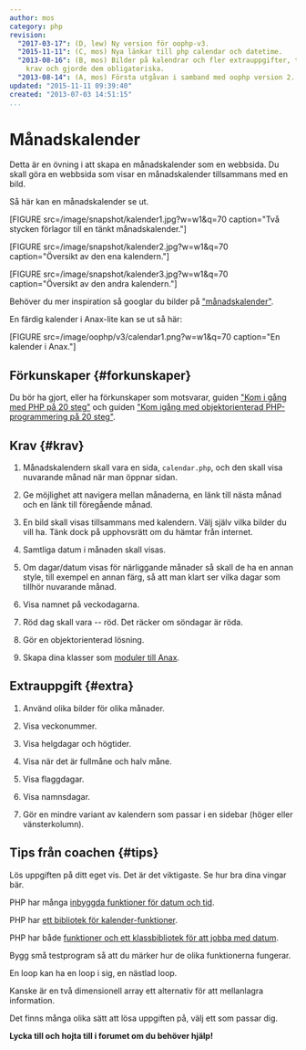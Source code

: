 ```yaml
---
author: mos
category: php
revision:
  "2017-03-17": (D, lew) Ny version för oophp-v3.
  "2015-11-11": (C, mos) Nya länkar till php calendar och datetime.
  "2013-08-16": (B, mos) Bilder på kalendrar och fler extrauppgifter, tog bort valbara
    krav och gjorde dem obligatoriska.
  "2013-08-14": (A, mos) Första utgåvan i samband med oophp version 2.
updated: "2015-11-11 09:39:40"
created: "2013-07-03 14:51:15"
...
```

Månadskalender
==================================

Detta är en övning i att skapa en månadskalender som en webbsida. Du skall göra en webbsida som visar en månadskalender tillsammans med en bild. 

<!--more-->

Så här kan en månadskalender se ut.

[FIGURE src=/image/snapshot/kalender1.jpg?w=w1&q=70 caption="Två stycken förlagor till en tänkt månadskalender."]

[FIGURE src=/image/snapshot/kalender2.jpg?w=w1&q=70 caption="Översikt av den ena kalendern."]

[FIGURE src=/image/snapshot/kalender3.jpg?w=w1&q=70 caption="Översikt av den andra kalendern."]

Behöver du mer inspiration så googlar du bilder på ["månadskalender"](https://www.google.se/search?q=m%C3%A5nadskalender).

En färdig kalender i Anax-lite kan se ut så här:

[FIGURE src=/image/oophp/v3/calendar1.png?w=w1&q=70 caption="En kalender i Anax."]



Förkunskaper {#forkunskaper}
-----------------------

Du bör ha gjort, eller ha förkunskaper som motsvarar, guiden ["Kom i gång med PHP på 20 steg"](kunskap/kom-i-gang-med-php-pa-20-steg) och guiden ["Kom igång med objektorienterad PHP-programmering på 20 steg"](kunskap/kom-i-gang-med-oophp-pa-20-steg).



Krav {#krav}
-----------------------

1. Månadskalendern skall vara en sida, `calendar.php`, och den skall visa nuvarande månad när man öppnar sidan.

2. Ge möjlighet att navigera mellan månaderna, en länk till nästa månad och en länk till föregående månad.

3. En bild skall visas tillsammans med kalendern. Välj själv vilka bilder du vill ha. Tänk dock på upphovsrätt om du hämtar från internet.

4. Samtliga datum i månaden skall visas.

5. Om dagar/datum visas för närliggande månader så skall de ha en annan style, till exempel en annan färg, så att man klart ser vilka dagar som tillhör nuvarande månad.

6. Visa namnet på veckodagarna.

7. Röd dag skall vara -- röd. Det räcker om söndagar är röda.

8. Gör en objektorienterad lösning.

9. Skapa dina klasser som [moduler till Anax](kunskap/anax-en-hallbar-struktur-for-dina-webbapplikationer#modul).



Extrauppgift {#extra}
-----------------------

1. Använd olika bilder för olika månader.

2. Visa veckonummer.

3. Visa helgdagar och högtider.

4. Visa när det är fullmåne och halv måne.

5. Visa flaggdagar.

6. Visa namnsdagar.

7. Gör en mindre variant av kalendern som passar i en sidebar (höger eller vänsterkolumn).



Tips från coachen {#tips}
-----------------------

Lös uppgiften på ditt eget vis. Det är det viktigaste. Se hur bra dina vingar bär.

PHP har många [inbyggda funktioner för datum och tid](kunskap/kom-i-gang-med-php-pa-20-steg#datum-funk).

PHP har [ett bibliotek för kalender-funktioner](http://php.net/manual/en/book.calendar.php).

PHP har både [funktioner och ett klassbibliotek för att jobba med datum](http://php.net/manual/en/book.datetime.php).

Bygg små testprogram så att du märker hur de olika funktionerna fungerar.

En loop kan ha en loop i sig, en nästlad loop.

Kanske är en två dimensionell array ett alternativ för att mellanlagra information.

Det finns många olika sätt att lösa uppgiften på, välj ett som passar dig.

**Lycka till och hojta till i forumet om du behöver hjälp!**




